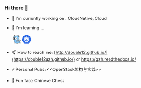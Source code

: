 ### Hi there 👋

<!--
**double12gzh/double12gzh** is a ✨ _special_ ✨ repository because its `README.md` (this file) appears on your GitHub profile.

Here are some ideas to get you started:

- 🔭 I’m currently working on ...
- 🌱 I’m currently learning ...
- 👯 I’m looking to collaborate on ...
- 🤔 I’m looking for help with ...
- 💬 Ask me about ...

- 😄 Pronouns: ...
- ⚡ Fun fact: ...
-->

- 🔭 I’m currently working on : CloudNative, Cloud
- 🌱 I'm learning ...

  <img width="32" height="32" src="./go.png"/><img width="32" height="32" src="./k8s.png"/>

- 📫 How to reach me: [http://double12.github.io/](https://double12gzh.github.io/) or https://gzh.readthedocs.io/
- ⚡ Personal Pubs: <<OpenStack架构与实践>>
- 🌱 Fun fact: Chinese Chess
